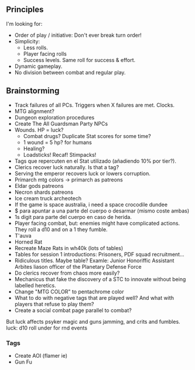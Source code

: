 ## Principles
I'm looking for:
- Order of play / initiative: Don't ever break turn order!
- Simplicity:
	- Less rolls.
	- Player facing rolls
	- Success levels. Same roll for success & effort.
- Dynamic gameplay.
- No division between combat and regular play.
## Brainstorming
- Track failures of all PCs. Triggers when X failures are met. Clocks.
- MTG alignment?
- Dungeon exploration procedures
- Create The All Guardsman Party NPCs
- Wounds. HP = luck?
	- Combat drugs? Duplicate Stat scores for some time?
	- 1 wound = 5 hp? for humans
	- Healing?
	- Loadsticks! Recaf! Stimpacks!
- Tags que repercuten en el Stat utilizado (añadiendo 10% por tier?).
- Clerics recover luck naturally. Is that a tag?
- Serving the emperor recovers luck or lowers corruption.
- Primarch mtg colors -> primarch as patreons
- Eldar gods patreons
- Necron shards patreons
- Ice cream truck archeotech
- If the game is space australia, i need a space crocodile dundee
- $ para apuntar a una parte del cuerpo o desarmar (mismo coste ambas)
- 1s digit para parte del cuerpo en caso de herida.
- Player facing combat, but: enemies might have complicated actions. They roll a d10 and on a 1 they fumble.
- T'auva
- Horned Rat
- Recreate Maze Rats in wh40k (lots of tables)
- Tables for session 1 introductions: Prisoners, PDF squad recruitment...
- Ridiculous titles. Maybe table? Examle: Junior Honoriffic Assistant Arbites liason officer of the Planetary Defense Force
- Do clerics recover from chaos more easily?
- Mechanicus that fake the discovery of a STC to innovate without being labelled heretics.
- Change "MTG COLOR" to pentachrome color
- What to do with negative tags that are played well? And what with players that refuse to play them?
- Create a social combat page parallel to combat?

But luck affects psyker magic and guns jamming, and crits and fumbles.
luck: d10 roll under for rnd events
### Tags
- Create AOI (flamer ie)
- Gun Fu